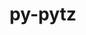 ---
title: "py-pytz"
layout: cache
categories: [package, develop-2023-10-01]
meta: {"versions": ["2023.3"], "compilers": ["apple-clang@=14.0.0", "gcc@=11.1.0", "gcc@=11.3.0", "gcc@=7.5.0", "oneapi@=2023.2.0"], "oss": ["ubuntu18.04", "ubuntu20.04", "ubuntu22.04", "ventura"], "platforms": ["darwin", "linux"], "targets": ["aarch64", "ppc64le", "x86_64", "x86_64_v3"], "stacks": ["data-vis-sdk", "e4s", "e4s-oneapi", "e4s-power", "ml-darwin-aarch64-mps", "ml-linux-x86_64-cpu", "ml-linux-x86_64-cuda", "ml-linux-x86_64-rocm", "radiuss", "root"], "num_specs": 13, "num_specs_by_stack": {"ml-darwin-aarch64-mps": 2, "root": 13, "e4s": 1, "radiuss": 2, "e4s-power": 1, "e4s-oneapi": 1, "data-vis-sdk": 2, "ml-linux-x86_64-cuda": 4, "ml-linux-x86_64-cpu": 4, "ml-linux-x86_64-rocm": 2}}
spec_details: [{"hash": "beazkoo6yfqfnf4hklt6oq5iejlqsshx", "compiler": "apple-clang@=14.0.0", "versions": ["2023.3"], "os": "ventura", "platform": "darwin", "target": "aarch64", "variants": ["build_system=python_pip"], "stacks": ["ml-darwin-aarch64-mps", "root"], "size": "-", "tarball": "https://binaries.spack.io/releases/develop-2023-10-01/build_cache/darwin-ventura-aarch64/apple-clang-14.0.0/py-pytz-2023.3/darwin-ventura-aarch64-apple-clang-14.0.0-py-pytz-2023.3-beazkoo6yfqfnf4hklt6oq5iejlqsshx.spack"}, {"hash": "x73yyohp75fthycrwqd424otywb4x3vi", "compiler": "apple-clang@=14.0.0", "versions": ["2023.3"], "os": "ventura", "platform": "darwin", "target": "aarch64", "variants": ["build_system=python_pip"], "stacks": ["ml-darwin-aarch64-mps", "root"], "size": "-", "tarball": "https://binaries.spack.io/releases/develop-2023-10-01/build_cache/darwin-ventura-aarch64/apple-clang-14.0.0/py-pytz-2023.3/darwin-ventura-aarch64-apple-clang-14.0.0-py-pytz-2023.3-x73yyohp75fthycrwqd424otywb4x3vi.spack"}, {"hash": "2xx66pbqlija5uexkhubc3wwuv5mlrwe", "compiler": "gcc@=11.1.0", "versions": ["2023.3"], "os": "ubuntu20.04", "platform": "linux", "target": "x86_64_v3", "variants": ["build_system=python_pip"], "stacks": ["e4s", "root"], "size": "-", "tarball": "https://binaries.spack.io/releases/develop-2023-10-01/build_cache/linux-ubuntu20.04-x86_64_v3/gcc-11.1.0/py-pytz-2023.3/linux-ubuntu20.04-x86_64_v3-gcc-11.1.0-py-pytz-2023.3-2xx66pbqlija5uexkhubc3wwuv5mlrwe.spack"}, {"hash": "woa5ivx52on5i2bknjuajgsvwrlrgply", "compiler": "gcc@=7.5.0", "versions": ["2023.3"], "os": "ubuntu18.04", "platform": "linux", "target": "x86_64_v3", "variants": ["build_system=python_pip"], "stacks": ["radiuss", "root"], "size": "-", "tarball": "https://binaries.spack.io/releases/develop-2023-10-01/build_cache/linux-ubuntu18.04-x86_64_v3/gcc-7.5.0/py-pytz-2023.3/linux-ubuntu18.04-x86_64_v3-gcc-7.5.0-py-pytz-2023.3-woa5ivx52on5i2bknjuajgsvwrlrgply.spack"}, {"hash": "7ebiw7ptnejao2467chwvqf36jvi6ids", "compiler": "gcc@=7.5.0", "versions": ["2023.3"], "os": "ubuntu18.04", "platform": "linux", "target": "x86_64_v3", "variants": ["build_system=python_pip"], "stacks": ["radiuss", "root"], "size": "-", "tarball": "https://binaries.spack.io/releases/develop-2023-10-01/build_cache/linux-ubuntu18.04-x86_64_v3/gcc-7.5.0/py-pytz-2023.3/linux-ubuntu18.04-x86_64_v3-gcc-7.5.0-py-pytz-2023.3-7ebiw7ptnejao2467chwvqf36jvi6ids.spack"}, {"hash": "p3bd34abqsarne2fo6dg44zkjmqi5aap", "compiler": "gcc@=11.1.0", "versions": ["2023.3"], "os": "ubuntu20.04", "platform": "linux", "target": "ppc64le", "variants": ["build_system=python_pip"], "stacks": ["e4s-power", "root"], "size": "-", "tarball": "https://binaries.spack.io/releases/develop-2023-10-01/build_cache/linux-ubuntu20.04-ppc64le/gcc-11.1.0/py-pytz-2023.3/linux-ubuntu20.04-ppc64le-gcc-11.1.0-py-pytz-2023.3-p3bd34abqsarne2fo6dg44zkjmqi5aap.spack"}, {"hash": "cwfth6zleg3jxp3zz5riigerjlg5cpzm", "compiler": "oneapi@=2023.2.0", "versions": ["2023.3"], "os": "ubuntu20.04", "platform": "linux", "target": "x86_64", "variants": ["build_system=python_pip"], "stacks": ["root", "e4s-oneapi"], "size": "-", "tarball": "https://binaries.spack.io/releases/develop-2023-10-01/build_cache/linux-ubuntu20.04-x86_64/oneapi-2023.2.0/py-pytz-2023.3/linux-ubuntu20.04-x86_64-oneapi-2023.2.0-py-pytz-2023.3-cwfth6zleg3jxp3zz5riigerjlg5cpzm.spack"}, {"hash": "mfj3zmkapj3g2ij65oj2pg6yb72l2l4g", "compiler": "gcc@=11.1.0", "versions": ["2023.3"], "os": "ubuntu20.04", "platform": "linux", "target": "x86_64_v3", "variants": ["build_system=python_pip"], "stacks": ["data-vis-sdk", "root"], "size": "-", "tarball": "https://binaries.spack.io/releases/develop-2023-10-01/build_cache/linux-ubuntu20.04-x86_64_v3/gcc-11.1.0/py-pytz-2023.3/linux-ubuntu20.04-x86_64_v3-gcc-11.1.0-py-pytz-2023.3-mfj3zmkapj3g2ij65oj2pg6yb72l2l4g.spack"}, {"hash": "gw4gsq7j6qvij4kkj7dvq4m7y7r5xxuo", "compiler": "gcc@=11.1.0", "versions": ["2023.3"], "os": "ubuntu20.04", "platform": "linux", "target": "x86_64_v3", "variants": ["build_system=python_pip"], "stacks": ["data-vis-sdk", "root"], "size": "-", "tarball": "https://binaries.spack.io/releases/develop-2023-10-01/build_cache/linux-ubuntu20.04-x86_64_v3/gcc-11.1.0/py-pytz-2023.3/linux-ubuntu20.04-x86_64_v3-gcc-11.1.0-py-pytz-2023.3-gw4gsq7j6qvij4kkj7dvq4m7y7r5xxuo.spack"}, {"hash": "uzjqjr46og7hbzbd37vidu4dngjyxtey", "compiler": "gcc@=11.3.0", "versions": ["2023.3"], "os": "ubuntu22.04", "platform": "linux", "target": "x86_64_v3", "variants": ["build_system=python_pip"], "stacks": ["ml-linux-x86_64-cuda", "ml-linux-x86_64-cpu", "root"], "size": "-", "tarball": "https://binaries.spack.io/releases/develop-2023-10-01/build_cache/linux-ubuntu22.04-x86_64_v3/gcc-11.3.0/py-pytz-2023.3/linux-ubuntu22.04-x86_64_v3-gcc-11.3.0-py-pytz-2023.3-uzjqjr46og7hbzbd37vidu4dngjyxtey.spack"}, {"hash": "cpbldz5oks6irpqdk76mb35vcytxyztp", "compiler": "gcc@=11.3.0", "versions": ["2023.3"], "os": "ubuntu22.04", "platform": "linux", "target": "x86_64_v3", "variants": ["build_system=python_pip"], "stacks": ["ml-linux-x86_64-cuda", "ml-linux-x86_64-cpu", "root"], "size": "-", "tarball": "https://binaries.spack.io/releases/develop-2023-10-01/build_cache/linux-ubuntu22.04-x86_64_v3/gcc-11.3.0/py-pytz-2023.3/linux-ubuntu22.04-x86_64_v3-gcc-11.3.0-py-pytz-2023.3-cpbldz5oks6irpqdk76mb35vcytxyztp.spack"}, {"hash": "2k7uvu2vgl2gv3xowgmcufoacgvtgp4g", "compiler": "gcc@=11.3.0", "versions": ["2023.3"], "os": "ubuntu22.04", "platform": "linux", "target": "x86_64_v3", "variants": ["build_system=python_pip"], "stacks": ["ml-linux-x86_64-rocm", "ml-linux-x86_64-cuda", "ml-linux-x86_64-cpu", "root"], "size": "-", "tarball": "https://binaries.spack.io/releases/develop-2023-10-01/build_cache/linux-ubuntu22.04-x86_64_v3/gcc-11.3.0/py-pytz-2023.3/linux-ubuntu22.04-x86_64_v3-gcc-11.3.0-py-pytz-2023.3-2k7uvu2vgl2gv3xowgmcufoacgvtgp4g.spack"}, {"hash": "jiy2lcqvbi77j3bwoygs2z6f6n2joxsy", "compiler": "gcc@=11.3.0", "versions": ["2023.3"], "os": "ubuntu22.04", "platform": "linux", "target": "x86_64_v3", "variants": ["build_system=python_pip"], "stacks": ["ml-linux-x86_64-rocm", "ml-linux-x86_64-cuda", "ml-linux-x86_64-cpu", "root"], "size": "-", "tarball": "https://binaries.spack.io/releases/develop-2023-10-01/build_cache/linux-ubuntu22.04-x86_64_v3/gcc-11.3.0/py-pytz-2023.3/linux-ubuntu22.04-x86_64_v3-gcc-11.3.0-py-pytz-2023.3-jiy2lcqvbi77j3bwoygs2z6f6n2joxsy.spack"}]
---